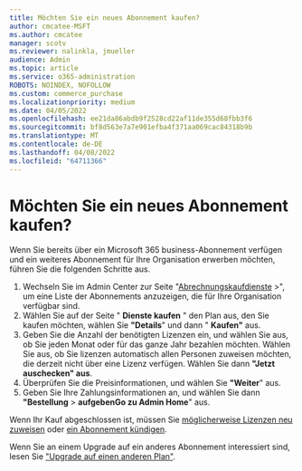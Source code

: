 ```yaml
---
title: Möchten Sie ein neues Abonnement kaufen?
author: cmcatee-MSFT
ms.author: cmcatee
manager: scotv
ms.reviewer: nalinkla, jmueller
audience: Admin
ms.topic: article
ms.service: o365-administration
ROBOTS: NOINDEX, NOFOLLOW
ms.custom: commerce_purchase
ms.localizationpriority: medium
ms.date: 04/05/2022
ms.openlocfilehash: ee21da86abdb9f2528cd22af11de355d68fbb3f6
ms.sourcegitcommit: bf8d563e7a7e901efba4f371aa069cac84318b9b
ms.translationtype: MT
ms.contentlocale: de-DE
ms.lasthandoff: 04/08/2022
ms.locfileid: "64711366"
---
```

# <a name="looking-to-buy-a-new-subscription"></a>Möchten Sie ein neues Abonnement kaufen?

Wenn Sie bereits über ein Microsoft 365 business-Abonnement verfügen und ein weiteres Abonnement für Ihre Organisation erwerben möchten, führen Sie die folgenden Schritte aus.

1. Wechseln Sie im Admin Center zur Seite "[Abrechnungskaufdienste](https://go.microsoft.com/fwlink/p/?linkid=868433)  \>", um eine Liste der Abonnements anzuzeigen, die für Ihre Organisation verfügbar sind.
2. Wählen Sie auf der Seite " **Dienste kaufen** " den Plan aus, den Sie kaufen möchten, wählen Sie **"Details**" und dann " **Kaufen"** aus.
3. Geben Sie die Anzahl der benötigten Lizenzen ein, und wählen Sie aus, ob Sie jeden Monat oder für das ganze Jahr bezahlen möchten. Wählen Sie aus, ob Sie lizenzen automatisch allen Personen zuweisen möchten, die derzeit nicht über eine Lizenz verfügen. Wählen Sie dann **"Jetzt auschecken" aus**.
4. Überprüfen Sie die Preisinformationen, und wählen Sie **"Weiter**" aus.
5. Geben Sie Ihre Zahlungsinformationen an, und wählen Sie dann **"Bestellung** >  **aufgebenGo zu Admin Home**" aus.

Wenn Ihr Kauf abgeschlossen ist, müssen Sie [möglicherweise Lizenzen neu zuweisen](https://docs.microsoft.com/microsoft-365/admin/add-users/add-users) oder [ein Abonnement kündigen](https://docs.microsoft.com/microsoft-365/commerce/subscriptions/cancel-your-subscription).

Wenn Sie an einem Upgrade auf ein anderes Abonnement interessiert sind, lesen Sie ["Upgrade auf einen anderen Plan"](https://docs.microsoft.com/microsoft-365/commerce/subscriptions/upgrade-to-different-plan).
